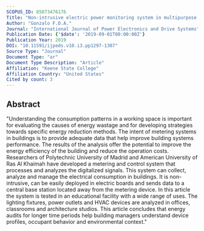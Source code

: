 ```yaml
---
SCOPUS_ID: 85073476176
Title: "Non-intrusive electric power monitoring system in multipurpose educational buildings"
Author: "Gonzalo F.D.A."
Journal: "International Journal of Power Electronics and Drive Systems"
Publication Date: {'$date': '2019-09-01T00:00:00Z'}
Publication Year: 2019
DOI: "10.11591/ijpeds.v10.i3.pp1297-1307"
Source Type: "Journal"
Document Type: "ar"
Document Type Description: "Article"
Affiliation: "Keene State College"
Affiliation Country: "United States"
Cited by count: 3
---
```


## Abstract
"Understanding the consumption patterns in a working space is important for evaluating the causes of energy wastage and for developing strategies towards specific energy reduction methods. The intent of metering systems in buildings is to provide adequate data that help improve building systems performance. The results of the analysis offer the potential to improve the energy efficiency of the building and reduce the operation costs. Researchers of Polytechnic University of Madrid and American University of Ras Al Khaimah have developed a metering and control system that processes and analyzes the digitalized signals. This system can collect, analyze and manage the electrical consumption in buildings. It is non-intrusive, can be easily deployed in electric boards and sends data to a central base station located away from the metering device. In this article the system is tested in an educational facility with a wide range of uses. The lighting fixtures, power outlets and HVAC devices are analyzed in offices, classrooms and architecture studios. This article concludes that energy audits for longer time periods help building managers understand device profiles, occupant behavior and environmental context."
